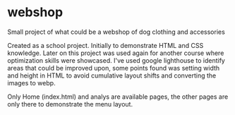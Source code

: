 # webshop
Small project of what could be a webshop of dog clothing and accessories

Created as a school project. Initially to demonstrate HTML and CSS knowledge. Later on this project was used again for another course where optimization skills were showcased.
I've used google lighthouse to identify areas that could be improved upon, some points found was setting width and height in HTML to avoid cumulative layout shifts and converting the images to webp.

Only Home (index.html) and analys are available pages, the other pages are only there to demonstrate the menu layout.